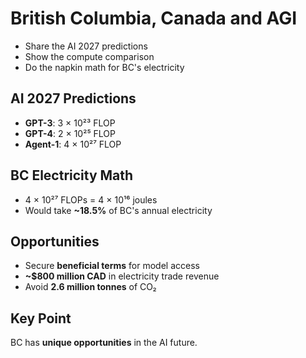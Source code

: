 # British Columbia, Canada and AGI


- Share the AI 2027 predictions
- Show the compute comparison
- Do the napkin math for BC's electricity

## AI 2027 Predictions
- **GPT-3**: 3 × 10²³ FLOP
- **GPT-4**: 2 × 10²⁵ FLOP  
- **Agent-1**: 4 × 10²⁷ FLOP

## BC Electricity Math
- 4 × 10²⁷ FLOPs = 4 × 10¹⁶ joules
- Would take **~18.5%** of BC's annual electricity

## Opportunities
- Secure **beneficial terms** for model access
- **~$800 million CAD** in electricity trade revenue
- Avoid **2.6 million tonnes** of CO₂

## Key Point
BC has **unique opportunities** in the AI future. 